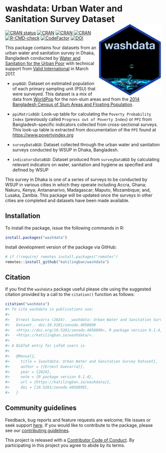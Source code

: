 
<!-- README.md is generated from README.Rmd. Please edit that file -->

# washdata: Urban Water and Sanitation Survey Dataset <img src="man/figures/logo.png" width="200" align="right" />

<!-- badges: start -->

[![CRAN
status](https://www.r-pkg.org/badges/version/micronutr)](https://CRAN.R-project.org/package=micronutr)
[![CRAN](https://img.shields.io/cran/l/washdata.svg)](https://github.com/katilingban/washdata/blob/master/LICENSE.md)
[![CRAN](http://cranlogs.r-pkg.org/badges/washdata)](https://cran.r-project.org/package=washdata)
[![CRAN](http://cranlogs.r-pkg.org/badges/grand-total/washdata)](https://cran.r-project.org/package=washdata)
[![R-CMD-check](https://github.com/katilingban/washdata/actions/workflows/R-CMD-check.yaml/badge.svg)](https://github.com/katilingban/washdata/actions/workflows/R-CMD-check.yaml)
[![CodeFactor](https://www.codefactor.io/repository/github/katilingban/washdata/badge)](https://www.codefactor.io/repository/github/katilingban/washdata)
[![DOI](https://zenodo.org/badge/115544360.svg)](https://zenodo.org/doi/10.5281/zenodo.4058889)
<!-- badges: end -->

This package contains four datasets from an urban water and sanitation
survey in Dhaka, Bangladesh conducted by [Water and Sanitation for the
Urban Poor](https://wsup.com) with technical support from [Valid
International](http://www.validinternational.org) in March 2017.

- `popBGD`: Dataset on estimated population of each primary sampling
  unit (PSU) that were surveyed. This dataset is a mix of data from
  [WorldPop](https://www.worldpop.org) for the non-slum areas and from
  the [2014 Bangladesh Census of Slum Areas and Floating
  Population](https://dataspace.princeton.edu/handle/88435/dsp01wm117r42q).

- `ppiMatrixBGD`: Look-up table for calculating the
  `Poverty Probability Index` (previously called
  `Progress out of Poverty Index`) or `PPI` from Bangladesh-specific
  indicators collected from cross-sectional surveys. This look-up table
  is extracted from documentation of the `PPI` found at
  <https://www.povertyindex.org>

- `surveyDataBGD`: Dataset collected through the urban water and
  sanitation surveys conducted by WSUP in Dhaka, Bangladesh.

- `indicatorsDataBGD`: Dataset produced from `surveyDataBGD` by
  calculating relevant indicators on water, sanitation and hygiene as
  specified and defined by WSUP

This survey in Dhaka is one of a series of surveys to be conducted by
WSUP in various cities in which they operate including Accra, Ghana;
Nakuru, Kenya; Antananarivo, Madagascar; Maputo, Mozambique; and,
Lusaka, Zambia. This package will be updated once the surveys in other
cities are completed and datasets have been made available.

## Installation

To install the package, issue the following commands in R:

``` r
install.packages("washdata")
```

Install development version of the package via GitHub:

``` r
# if (!require) remotes install.packages("remotes")
remotes::install_github("katilingban/washdata")
```

## Citation

If you find the `washdata` package useful please cite using the
suggested citation provided by a call to the `citation()` function as
follows:

``` r
citation("washdata")
#> To cite washdata in publications use:
#> 
#>   Ernest Guevarra (2024). _washdata: Urban Water and Sanitation Survey
#>   Dataset_. doi:10.5281/zenodo.4058890
#>   <https://doi.org/10.5281/zenodo.4058890>, R package version 0.1.4,
#>   <https://katilingban.io/washdata/>.
#> 
#> A BibTeX entry for LaTeX users is
#> 
#>   @Manual{,
#>     title = {washdata: Urban Water and Sanitation Survey Dataset},
#>     author = {{Ernest Guevarra}},
#>     year = {2024},
#>     note = {R package version 0.1.4},
#>     url = {https://katilingban.io/washdata/},
#>     doi = {10.5281/zenodo.4058890},
#>   }
```

## Community guidelines

Feedback, bug reports and feature requests are welcome; file issues or
seek support [here](https://github.com/katilingban/washdata/issues). If
you would like to contribute to the package, please see our
[contributing
guidelines](https://katilingban.io/washdata/CONTRIBUTING.html).

This project is released with a [Contributor Code of
Conduct](https://katilingban.io/washdata/CODE_OF_CONDUCT.html). By
participating in this project you agree to abide by its terms.

